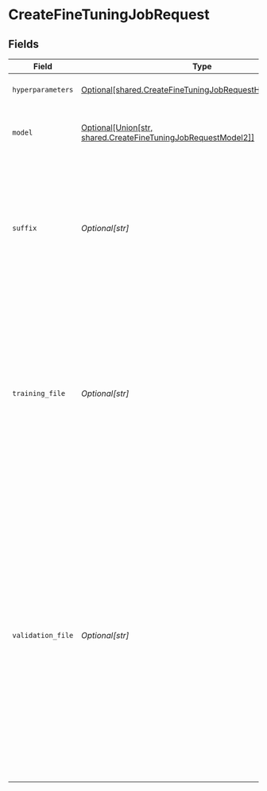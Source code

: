 # CreateFineTuningJobRequest


## Fields

| Field                                                                                                                                                                                                                                                                                                                                                                                                                                                                                         | Type                                                                                                                                                                                                                                                                                                                                                                                                                                                                                          | Required                                                                                                                                                                                                                                                                                                                                                                                                                                                                                      | Description                                                                                                                                                                                                                                                                                                                                                                                                                                                                                   | Example                                                                                                                                                                                                                                                                                                                                                                                                                                                                                       |
| --------------------------------------------------------------------------------------------------------------------------------------------------------------------------------------------------------------------------------------------------------------------------------------------------------------------------------------------------------------------------------------------------------------------------------------------------------------------------------------------- | --------------------------------------------------------------------------------------------------------------------------------------------------------------------------------------------------------------------------------------------------------------------------------------------------------------------------------------------------------------------------------------------------------------------------------------------------------------------------------------------- | --------------------------------------------------------------------------------------------------------------------------------------------------------------------------------------------------------------------------------------------------------------------------------------------------------------------------------------------------------------------------------------------------------------------------------------------------------------------------------------------- | --------------------------------------------------------------------------------------------------------------------------------------------------------------------------------------------------------------------------------------------------------------------------------------------------------------------------------------------------------------------------------------------------------------------------------------------------------------------------------------------- | --------------------------------------------------------------------------------------------------------------------------------------------------------------------------------------------------------------------------------------------------------------------------------------------------------------------------------------------------------------------------------------------------------------------------------------------------------------------------------------------- |
| `hyperparameters`                                                                                                                                                                                                                                                                                                                                                                                                                                                                             | [Optional[shared.CreateFineTuningJobRequestHyperparameters]](undefined/models/shared/createfinetuningjobrequesthyperparameters.md)                                                                                                                                                                                                                                                                                                                                                            | :heavy_minus_sign:                                                                                                                                                                                                                                                                                                                                                                                                                                                                            | The hyperparameters used for the fine-tuning job.                                                                                                                                                                                                                                                                                                                                                                                                                                             |                                                                                                                                                                                                                                                                                                                                                                                                                                                                                               |
| `model`                                                                                                                                                                                                                                                                                                                                                                                                                                                                                       | [Optional[Union[str, shared.CreateFineTuningJobRequestModel2]]](undefined/models/shared/createfinetuningjobrequestmodel.md)                                                                                                                                                                                                                                                                                                                                                                   | :heavy_check_mark:                                                                                                                                                                                                                                                                                                                                                                                                                                                                            | The name of the model to fine-tune. You can select one of the<br/>[supported models](/docs/guides/fine-tuning/what-models-can-be-fine-tuned).<br/>                                                                                                                                                                                                                                                                                                                                            |                                                                                                                                                                                                                                                                                                                                                                                                                                                                                               |
| `suffix`                                                                                                                                                                                                                                                                                                                                                                                                                                                                                      | *Optional[str]*                                                                                                                                                                                                                                                                                                                                                                                                                                                                               | :heavy_minus_sign:                                                                                                                                                                                                                                                                                                                                                                                                                                                                            | A string of up to 18 characters that will be added to your fine-tuned model name.<br/><br/>For example, a `suffix` of "custom-model-name" would produce a model name like `ft:gpt-3.5-turbo:openai:custom-model-name:7p4lURel`.<br/>                                                                                                                                                                                                                                                          |                                                                                                                                                                                                                                                                                                                                                                                                                                                                                               |
| `training_file`                                                                                                                                                                                                                                                                                                                                                                                                                                                                               | *Optional[str]*                                                                                                                                                                                                                                                                                                                                                                                                                                                                               | :heavy_check_mark:                                                                                                                                                                                                                                                                                                                                                                                                                                                                            | The ID of an uploaded file that contains training data.<br/><br/>See [upload file](/docs/api-reference/files/upload) for how to upload a file.<br/><br/>Your dataset must be formatted as a JSONL file. Additionally, you must upload your file with the purpose `fine-tune`.<br/><br/>See the [fine-tuning guide](/docs/guides/fine-tuning) for more details.<br/>                                                                                                                           | file-abc123                                                                                                                                                                                                                                                                                                                                                                                                                                                                                   |
| `validation_file`                                                                                                                                                                                                                                                                                                                                                                                                                                                                             | *Optional[str]*                                                                                                                                                                                                                                                                                                                                                                                                                                                                               | :heavy_minus_sign:                                                                                                                                                                                                                                                                                                                                                                                                                                                                            | The ID of an uploaded file that contains validation data.<br/><br/>If you provide this file, the data is used to generate validation<br/>metrics periodically during fine-tuning. These metrics can be viewed in<br/>the fine-tuning results file.<br/>The same data should not be present in both train and validation files.<br/><br/>Your dataset must be formatted as a JSONL file. You must upload your file with the purpose `fine-tune`.<br/><br/>See the [fine-tuning guide](/docs/guides/fine-tuning) for more details.<br/> | file-abc123                                                                                                                                                                                                                                                                                                                                                                                                                                                                                   |